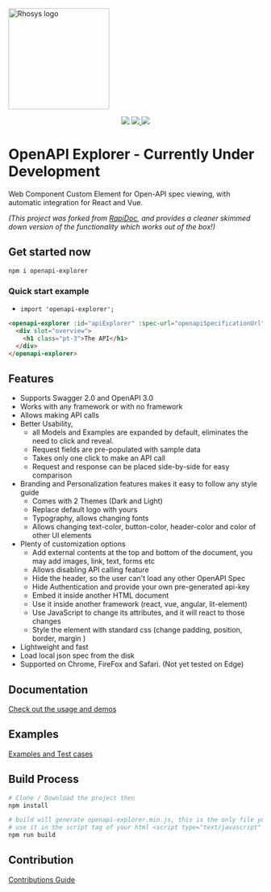<img alt="Rhosys logo" src="https://rhosys.ch/assets/images/rhosys.png" width="200px" />


<p align="center">
    <img src="https://img.shields.io/badge/license-Apache%202.0-blue.svg?style=flat-square">
    <!--<img src="https://img.shields.io/github/size/Rhosys/openapi-explorer/dist/openapi-explorer.min.js.svg?colorB=blue&label=minified&style=flat-square">-->
    <!--<img src="https://img.shields.io/github/size/Rhosys/openapi-explorer/dist/openapi-explorer.min.js.gz.svg?colorB=blue&label=zip&style=flat-square">-->
    <a href="https://badge.fury.io/js/openapi-explorer" alt="npm version">
        <img src="https://badge.fury.io/js/openapi-explorer.svg">
    </a>
    <a href="https://www.webcomponents.org/element/openapi-explorer" alt="published on webcomponents.org">
        <img src="https://img.shields.io/badge/webcomponents.org-OpenAPI%20Explorer-blue.svg?style=social">
    </a>
</p>        

# OpenAPI Explorer - Currently Under Development
Web Component Custom Element for Open-API spec viewing, with automatic integration for React and Vue.

_(This project was forked from [RapiDoc](https://github.com/mrin9/RapiDoc), and provides a cleaner skimmed down version of the functionality which works out of the box!)_

## Get started now
`npm i openapi-explorer`

### Quick start example
* `import 'openapi-explorer';`

```html
<openapi-explorer :id="apiExplorer" :spec-url="openapiSpecificationUrl">
  <div slot="overview">
    <h1 class="pt-3">The API</h1>
  </div>
</openapi-explorer>
```

## Features
- Supports Swagger 2.0 and OpenAPI 3.0 
- Works with any framework or with no framework
- Allows making API calls
- Better Usability, 
  - all Models and Examples are expanded by default, eliminates the need to click and reveal.
  - Request fields are pre-populated with sample data
  - Takes only one click to make an API call
  - Request and response can be placed side-by-side for easy comparison
- Branding and Personalization features makes it easy to follow any style guide
  - Comes with 2 Themes (Dark and Light)
  - Replace default logo with yours
  - Typography, allows changing fonts
  - Allows changing text-color, button-color, header-color and color of other UI elements
- Plenty of customization options 
  - Add external contents at the top and bottom of the document,  you may add images, link, text, forms etc
  - Allows disabling API calling feature
  - Hide the header, so the user can't load any other OpenAPI Spec
  - Hide Authentication and provide your own pre-generated api-key 
  - Embed it inside another HTML document
  - Use it inside another framework (react, vue, angular, lit-element)
  - Use JavaScript to change its attributes, and it will react to those changes
  - Style the element with standard css (change padding, position, border, margin )
- Lightweight and fast
- Load local json spec from the disk
- Supported on Chrome, FireFox and Safari. (Not yet tested on Edge)


## Documentation
[Check out the usage and demos](https://rhosys.github.io/openapi-explorer/)

## Examples
[Examples and Test cases](https://rhosys.github.io/openapi-explorer/list.html)


## Build Process
```bash
# Clone / Download the project then
npm install

# build will generate openapi-explorer.min.js, this is the only file you will need.
# use it in the script tag of your html <script type="text/javascript" src="openapi-explorer.min.js"></script></body>
npm run build 
```

## Contribution
[Contributions Guide](./CONTRIBUTING.md)